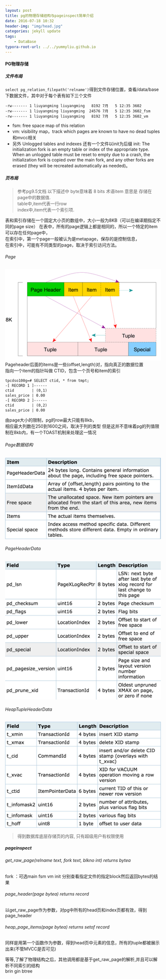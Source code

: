 ```yaml
---
layout: post
title: pg的物理存储结构与pageinspect简单介绍
date: 2016-07-18 10:32
header-img: "img/head.jpg"
categories: jekyll update
tags:
    - DataBase
typora-root-url: ../../yummyliu.github.io
---
```


#### PG物理存储

##### 文件布局

`select pg_relation_filepath('relname')`得到文件存储位置，查看/data/base下数据文件，其中对于每个表有如下三个文件

```
-rw------- 1 liuyangming liuyangming   8192 7月   5 12:35 3602
-rw------- 1 liuyangming liuyangming  24576 7月   5 12:35 3602_fsm
-rw------- 1 liuyangming liuyangming   8192 7月   5 12:35 3602_vm
```

+ fsm: free space map of this relation
+ vm:  visibility map，track which pages are known to have no dead tuples
和mvcc相关
+ 另外 Unlogged tables and indexes 还有一个文件以init为后缀
init: The initialization fork is an empty table or index of the appropriate type. When an unlogged table must be reset to empty due to a crash, the initialization fork is copied over the main fork, and any other forks are erased (they will be recreated automatically as needed)。

##### 页布局

> 参考pg9.5文档
> 以下描述中
> byte意味着 8 bits
> 术语item 意思是 存储在page中的数据值.   
> table中,item代表一行row    
> index中,item代表一个索引项.  

表和索引存储在一个固定大小页的数组中，大小一般为8KB（可以在编译期指定不同的page size）
在表中，所有的page逻辑上都是相同的，所以一个特定的item可以存在任何page中，  
在索引中，第一个page一般被认为是metapage，保存的是控制信息，   
在索引中，可能有不同类型的page，取决于索引访问方法。  

###### Page

![page](/image/heap_file_page.jpg)
Pageheader后面的items是一些(offset,length)对，指向真正的数据位置  
指向一个item的指针叫做 CTID，包含一个页号和item的索引

```
tpcdso100g=# SELECT ctid, * from tmpt;
-[ RECORD 1 ]------
ctid        | (0,1)
sales_price | 0.00
-[ RECORD 2 ]------
ctid        | (0,2)
sales_price | 0.00
```

由page大小的限制，pg的row最大只能有8kb，  
相应最大列数在250到1600之间，取决于列的类型
但是这并不意味着pg的列值限制在8kb内，有一个TOAST机制来处理这一情况

###### Page数据结构
![page](/image/pagelayout.jpg)
###### PageHeaderData
![header](/image/pageheaderdata.jpg)
###### HeapTupleHeaderData 
![pgae](/image/heaptupleheader.jpg)
> 得到数据库底层存储页的内容, 只有超级用户有权限使用

##### pageinspect

###### get_raw_page(relname text, fork text, blkno int) returns bytea


fork ：可选main fsm vm init 分别查看指定文件的指定block然后返回bytes的结果

###### page_header(page bytea) returns record

以get_raw_page作为参数，对pg中所有的head页和index页都有效，得到page_header

###### heap_page_items(page bytea) returns setof record

同样是用第一个函数作为参数，得到head页中元素的信息，所有的tuple都被展示出来(不管MVCC是否可见)

等等,了解了物理结构之后，其他调用都是基于get_raw_page的解析,并且可以解析不同索引的结构  
brin gin btree
